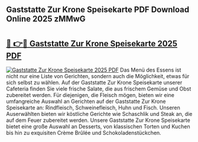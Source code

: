 ## Gaststatte Zur Krone Speisekarte PDF Download Online 2025 zMMwG

# <h2><a href="http://gc7afi.nevu.top/?p=Gaststatte+Zur+Krone+Speisekarte">🔗 👉🔴 Gaststatte Zur Krone Speisekarte 2025 PDF</a></h2>

[![Gaststatte Zur Krone Speisekarte 2025 PDF](https://i.imgur.com/dBaPXMq.png)](http://gc7afi.nevu.top/?p=Gaststatte+Zur+Krone+Speisekarte)
Das Menü des Essens ist nicht nur eine Liste von Gerichten, sondern auch die Möglichkeit, etwas für sich selbst zu wählen. Auf der Gaststatte Zur Krone Speisekarte unserer Cafeteria finden Sie viele frische Salate, die aus frischem Gemüse und Obst zubereitet werden. Für diejenigen, die Fleisch mögen, bieten wir eine umfangreiche Auswahl an Gerichten auf der Gaststatte Zur Krone Speisekarte an: Rindfleisch, Schweinefleisch, Huhn und Fisch. Unseren Auserwählten bieten wir köstliche Gerichte wie Schaschlik und Steak an, die auf dem Feuer zubereitet werden. Unsere Gaststatte Zur Krone Speisekarte bietet eine große Auswahl an Desserts, von klassischen Torten und Kuchen bis hin zu exquisiten Crème Brûlée und Schokoladenstückchen.
